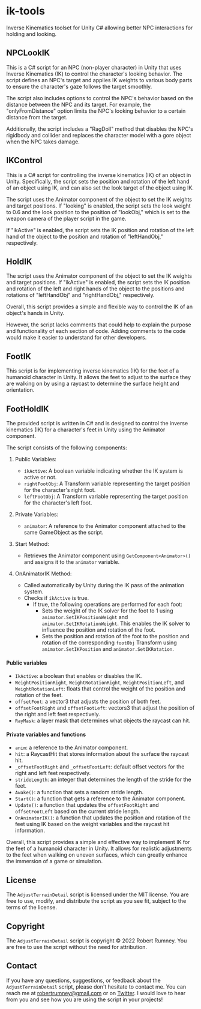 # ik-tools
Inverse Kinematics toolset for Unity C# allowing better NPC interactions for holding and looking.

## NPCLookIK 
This is a C# script for an NPC (non-player character) in Unity that uses Inverse Kinematics (IK) to control the character's looking behavior. The script defines an NPC's target and applies IK weights to various body parts to ensure the character's gaze follows the target smoothly.

The script also includes options to control the NPC's behavior based on the distance between the NPC and its target. For example, the "onlyFromDistance" option limits the NPC's looking behavior to a certain distance from the target.

Additionally, the script includes a "RagDoll" method that disables the NPC's rigidbody and collider and replaces the character model with a gore object when the NPC takes damage.

## IKControl
This is a C# script for controlling the inverse kinematics (IK) of an object in Unity. Specifically, the script sets the position and rotation of the left hand of an object using IK, and can also set the look target of the object using IK.

The script uses the Animator component of the object to set the IK weights and target positions. If "looking" is enabled, the script sets the look weight to 0.6 and the look position to the position of "lookObj," which is set to the weapon camera of the player script in the game.

If "ikActive" is enabled, the script sets the IK position and rotation of the left hand of the object to the position and rotation of "leftHandObj," respectively.

## HoldIK
The script uses the Animator component of the object to set the IK weights and target positions. If "ikActive" is enabled, the script sets the IK position and rotation of the left and right hands of the object to the positions and rotations of "leftHandObj" and "rightHandObj," respectively.

Overall, this script provides a simple and flexible way to control the IK of an object's hands in Unity.

However, the script lacks comments that could help to explain the purpose and functionality of each section of code. Adding comments to the code would make it easier to understand for other developers.

## FootIK

This script is for implementing inverse kinematics (IK) for the feet of a humanoid character in Unity. It allows the feet to adjust to the surface they are walking on by using a raycast to determine the surface height and orientation.

## FootHoldIK

The provided script is written in C# and is designed to control the inverse kinematics (IK) for a character's feet in Unity using the Animator component.

The script consists of the following components:

1. Public Variables:
   - `ikActive`: A boolean variable indicating whether the IK system is active or not.
   - `rightFootObj`: A Transform variable representing the target position for the character's right foot.
   - `leftFootObj`: A Transform variable representing the target position for the character's left foot.

2. Private Variables:
   - `animator`: A reference to the Animator component attached to the same GameObject as the script.

3. Start Method:
   - Retrieves the Animator component using `GetComponent<Animator>()` and assigns it to the `animator` variable.

4. OnAnimatorIK Method:
   - Called automatically by Unity during the IK pass of the animation system.
   - Checks if `ikActive` is true.
     - If true, the following operations are performed for each foot:
       - Sets the weight of the IK solver for the foot to 1 using `animator.SetIKPositionWeight` and `animator.SetIKRotationWeight`. This enables the IK solver to influence the position and rotation of the foot.
       - Sets the position and rotation of the foot to the position and rotation of the corresponding `footObj` Transform using `animator.SetIKPosition` and `animator.SetIKRotation`.


#### Public variables

- `IkActive`: a boolean that enables or disables the IK.
- `WeightPositionRight`, `WeightRotationRight`, `WeightPositionLeft`, and `WeightRotationLeft`: floats that control the weight of the position and rotation of the feet.
- `offsetFoot`: a vector3 that adjusts the position of both feet.
- `offsetFootRight` and `offsetFootLeft`: vectors3 that adjust the position of the right and left feet respectively.
- `RayMask`: a layer mask that determines what objects the raycast can hit.

#### Private variables and functions

- `anim`: a reference to the Animator component.
- `hit`: a RaycastHit that stores information about the surface the raycast hit.
- `_offsetFootRight` and `_offsetFootLeft`: default offset vectors for the right and left feet respectively.
- `strideLength`: an integer that determines the length of the stride for the feet.
- `Awake()`: a function that sets a random stride length.
- `Start()`: a function that gets a reference to the Animator component.
- `Update()`: a function that updates the `offsetFootRight` and `offsetFootLeft` based on the current stride length.
- `OnAnimatorIK()`: a function that updates the position and rotation of the feet using IK based on the weight variables and the raycast hit information.

Overall, this script provides a simple and effective way to implement IK for the feet of a humanoid character in Unity. It allows for realistic adjustments to the feet when walking on uneven surfaces, which can greatly enhance the immersion of a game or simulation.

## License

The `AdjustTerrainDetail` script is licensed under the MIT license. You are free to use, modify, and distribute the script as you see fit, subject to the terms of the license.

## Copyright

The `AdjustTerrainDetail` script is copyright © 2022 Robert Rumney. You are free to use the script without the need for attribution.

## Contact

If you have any questions, suggestions, or feedback about the `AdjustTerrainDetail` script, please don't hesitate to contact me. You can reach me at [robertrumney@gmail.com](mailto:robertrumney@gmail.com) or on [Twitter](https://twitter.com/rumnizzle). I would love to hear from you and see how you are using the script in your projects!
